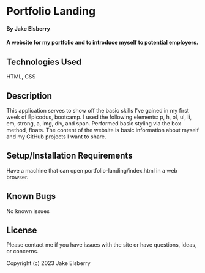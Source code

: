 # Portfolio Landing

#### By Jake Elsberry

#### A website for my portfolio and to introduce myself to potential employers.

## Technologies Used
HTML,
CSS

## Description

This application serves to show off the basic skills I've gained in my first week of Epicodus, bootcamp. I used the following elements: p, h, ol, ul, li, em, strong, a, img, div, and span. Performed basic styling via the box method, floats. The content of the website is basic information about myself and my GitHub projects I want to share.

## Setup/Installation Requirements
Have a machine that can open portfolio-landing/index.html in a web browser.

## Known Bugs
No known issues

## License
Please contact me if you have issues with the site or have questions, ideas, or concerns.

Copyright (c) 2023 Jake Elsberry
